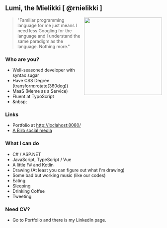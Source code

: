 ## Lumi, the Mielikki [ @rnielikki ]

<img align="right" width="250px" src="https://rnielikki.github.io/Blog/contents/files/csharp9/brain.jpg">

> "Familiar programming language for me just means I need less Googling for the language and I understand the same paradigm as the language. Nothing more."

### Who are you?

* Well-seasoned developer with syntax sugar
* Have CSS Degree (transform:rotate(360deg))
* MaaS (Meme as a Service)
* Fluent at TypoScript
* \&nbsp;

### Links
* Portfolio at [http://loclahost:8080/](https://rnielikki.github.io/) <!-- it's joke, please don't change loclahost -->
* [A Birb social media](https://twitter.com/rnielikki)

### What I can do

* C# / ASP.NET
* JavaScript, TypeScript / Vue
* A little F# and Kotlin
* Drawing (At least you can figure out what I'm drawing)
* Some bad but working music (like our codes)
* Eating
* Sleeping
* Drinking Coffee
* Tweeting

### Need CV?

* Go to Portfolio and there is my LinkedIn page.
